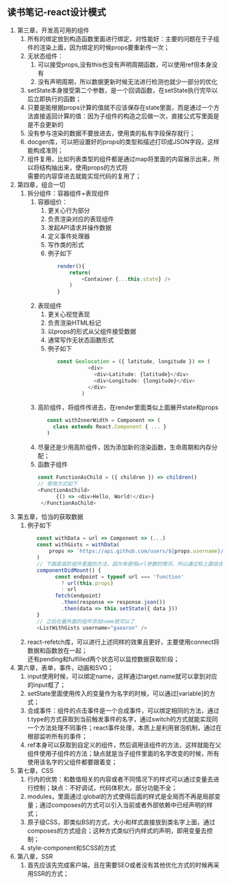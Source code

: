 ## 读书笔记-react设计模式
1. 第三章，开发高可用的组件
    1. 所有的绑定放到构造函数里面进行绑定，对性能好：主要的问题在于子组件的渲染上面，因为绑定的时候props要重新传一次；
    1. 无状态组件：
        1. 可以接受props,没有this也没有声明周期函数，可以使用ref但本身没有
        1. 没有声明周期，所以数据更新时候无法进行检测也就少一部分的优化
    1. setState本身接受第二个参数，是一个回调函数，在setState执行完毕以后立即执行的函数；    
    1. 只要是能根据props计算的值就不应该保存在state里面，而是通过一个方法直接返回计算的值：因为子组件的构造之后做一次，直接公式写里面是  
    是不会更新的
    1. 没有参与渲染的数据不要放进去，使用类的私有字段保存就行；     
    1. docgen库，可以把设置好的props的类型和描述打印成JSON字段，这样能构成准则；    
    1. 组件复用，比如列表类型的组件都是通过map将里面的内容展示出来，所以将结构抽出来，使用props的方式将  
    需要的内容穿进去就能实现代码的复用了；    
1. 第四章，组合一切        
    1. 拆分组件：容器组件+表现组件
        1. 容器组价：        
            1. 更关心行为部分
            1. 负责渲染对应的表现组件
            1. 发起API请求并操作数据
            1. 定义事件处理器
            1. 写作类的形式
            1. 例子如下
                ```javascript
                   render(){
                       return(
                           <Container {...this.state} />
                       )
                   }
                ```
        1. 表现组件
            1. 更关心视觉表现
            1. 负责渲染HTML标记
            1. 以props的形式从父组件接受数据
            1. 通常写作无状态函数形式
            1. 例子如下
                ```javascript
                   const Geolocation = ({ latitude, longitude }) => (
                             <div>
                               <div>Latitude: {latitude}</div>
                               <div>Longitude: {longitude}</div>
                             </div>
                           )
                ```
        1. 高阶组件，将组件传进去，在render里面类似上面展开state和props
            ```javascript
               const withInnerWidth = Component => (
                 class extends React.Component { ... }
               )
            ```
        1. 尽量还是少用高阶组件，因为添加新的渲染函数，生命周期和内存分配；
        1. 函数子组件
            ```javascript
            const FunctionAsChild = ({ children }) => children()
            // 使用方式如下
            <FunctionAsChild>
                  {() => <div>Hello, World!</div>}
             </FunctionAsChild>
            
            ```
1. 第五章，恰当的获取数据
    1. 例子如下
        ```javascript
           const withData = url => Component => (...)
           const withGists = withData(
               props => `https://api.github.com/users/${props.username}/gists`
           )
           // 下面是高阶组件里面的方法，因为有使用url参数的情况，所以通过和上面结合的方式对url部分使用props里面的值
           componentDidMount() {
                 const endpoint = typeof url === 'function'
                   ? url(this.props)
                   : url
                 fetch(endpoint)
                   .then(response => response.json())
                   .then(data => this.setState({ data }))
           }
           // 之后在最外面的组件添加name就可以了
           <ListWithGists username="gaearon" />
        ```        
    1. react-refetch库，可以进行上述同样的效果且更好，主要使用connect将数据和函数放在一起；  
    还有pending和fulfilled两个状态可以监控数据获取阶段；
1. 第六章，表单，事件，动画和SVG；
    1. input使用时候，可以绑定name，这样通过target.name就可以拿到对应的input框了；
    1. setState里面使用传入的变量作为名字的时候，可以通过[variable]的方式；
    1. 合成事件：组件的点击事件是一个合成事件，可以绑定相同的方法，通过t.type的方式获取到当前触发事件的名字，通过switch的方式就能实现同一个方法处理不同事件；react事件处理，本质上是利用冒泡机制，通过在根部监听所有的事件；
    1. ref本身可以获取到自定义的组件，然后调用该组件的方法，这样就能在父组件使用子组件的方法；缺点就是当子组件里面的名字改变的时候，所有使用该名字的父组件都要跟着变；
1. 第七章，CSS
    1. 行内的优势：和数值相关的内容或者不同情况下的样式可以通过变量去进行控制；缺点：不好调试，代码体积大，部分功能不全；
    1. modules，里面通过:global的方式使得后面的样式是全局而不再是局部变量；通过composes的方式可以引入当前或者外部依赖中已经声明的样式；
    1. 原子级CSS，即类似BS的方式，大小和样式直接放到类名字上面，通过composes的方式组合；这种方式类似行内样式的声明，即用变量去控制；
    1. style-component和SCSS的方式
1. 第八章，SSR
    1. 首先应该先完成客户端，且在需要SEO或者没有其他优化方式的时候再采用SSR的方式；
        
        
        
        
        
        
        
        
        
        
        
        
        
        
